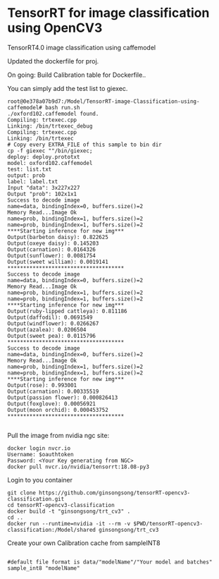 # TensorRT for image classification using OpenCV3
TensorRT4.0 image classification using caffemodel


Updated the dockerfile for proj.

On going: Build Calibration table for Dockerfile..


You can simply add the test list to giexec.
```
root@0e378a07b9d7:/Model/TensorRT-image-Classification-using-caffemodel# bash run.sh
./oxford102.caffemodel found.
Compiling: trtexec.cpp
Linking: /bin/trtexec_debug
Compiling: trtexec.cpp
Linking: /bin/trtexec
# Copy every EXTRA_FILE of this sample to bin dir
cp -f giexec ""/bin/giexec;
deploy: deploy.prototxt
model: oxford102.caffemodel
test: list.txt
output: prob
label: label.txt
Input "data": 3x227x227
Output "prob": 102x1x1
Success to decode image
name=data, bindingIndex=0, buffers.size()=2
Memory Read...Image Ok
name=prob, bindingIndex=1, buffers.size()=2
name=prob, bindingIndex=1, buffers.size()=2
****Starting inference for new img***
Output(barbeton daisy): 0.822625
Output(oxeye daisy): 0.145203
Output(carnation): 0.0164326
Output(sunflower): 0.0081754
Output(sweet william): 0.0019141
*************************************
Success to decode image
name=data, bindingIndex=0, buffers.size()=2
Memory Read...Image Ok
name=prob, bindingIndex=1, buffers.size()=2
name=prob, bindingIndex=1, buffers.size()=2
****Starting inference for new img***
Output(ruby-lipped cattleya): 0.811186
Output(daffodil): 0.0691549
Output(windflower): 0.0266267
Output(azalea): 0.0206504
Output(sweet pea): 0.0115796
*************************************
Success to decode image
name=data, bindingIndex=0, buffers.size()=2
Memory Read...Image Ok
name=prob, bindingIndex=1, buffers.size()=2
name=prob, bindingIndex=1, buffers.size()=2
****Starting inference for new img***
Output(rose): 0.993001
Output(carnation): 0.00335519
Output(passion flower): 0.000826413
Output(foxglove): 0.00056921
Output(moon orchid): 0.000453752
*************************************


```




Pull the image from nvidia ngc site:
```
docker login nvcr.io
Username: $oauthtoken
Password: <Your Key generating from NGC>
docker pull nvcr.io/nvidia/tensorrt:18.08-py3
```
Login to you container
```
git clone https://github.com/ginsongsong/tensorRT-opencv3-classification.git
cd tensorRT-opencv3-classification
docker build -t "ginsongsong/trt_cv3" .
cd ..
docker run --runtime=nvidia -it --rm -v $PWD/tensorRT-opencv3-classification:/Model/shared ginsongsong/trt_cv3
```

Create your own Calibration cache from sampleINT8
```

#default file format is data/"modelName"/"Your model and batches"
sample_int8 "modelName"


```

